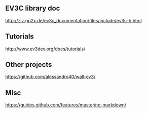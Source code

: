 ## EV3C library doc
http://ziz.gp2x.de/ev3c_documentation/files/include/ev3c-h.html

## Tutorials
http://www.ev3dev.org/docs/tutorials/

## Other projects
https://github.com/alessandro40/wall-ev3/

## Misc
https://guides.github.com/features/mastering-markdown/
